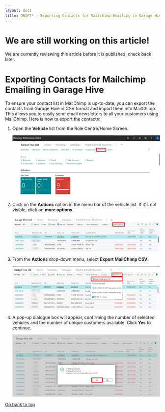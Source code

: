 ```yaml
---
layout: docs
title: DRAFT* - Exporting Contacts for Mailchimp Emailing in Garage Hive
---
```


<a name="top"></a>

# We are still working on this article!
We are currently reviewing this article before it is published, check back later.

# Exporting Contacts for Mailchimp Emailing in Garage Hive
To ensure your contact list in MailChimp is up-to-date, you can export the contacts from Garage Hive in CSV format and import them into MailChimp. This allows you to easily send email newsletters to all your customers using MailChimp. Here is how to export the contacts:

1. Open the **Vehicle** list from the Role Centre/Home Screen.

   ![](media/garagehive-export-to-mailchimp1.png)

2. Click on the **Actions** option in the menu bar of the vehicle list. If it's not visible, click on **more options**. 

   ![](media/garagehive-export-to-mailchimp2.png)

3. From the **Actions** drop-down menu, select **Export MailChimp CSV**.

   ![](media/garagehive-export-to-mailchimp3.png)

4. A pop-up dialogue box will appear, confirming the number of selected vehicles and the number of unique customers available. Click **Yes** to continue.

   ![](media/garagehive-export-to-mailchimp4.png)
 

[Go back to top](#top)